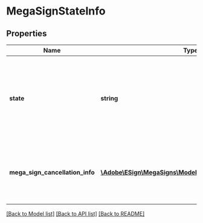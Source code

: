 # MegaSignStateInfo

## Properties
Name | Type | Description | Notes
------------ | ------------- | ------------- | -------------
**state** | **string** | The state to which the megaSign is to be updated. The only valid state for this variable is currently, CANCELLED | [optional] 
**mega_sign_cancellation_info** | [**\Adobe\ESign\MegaSigns\Model\AgreementCancellationInfo**](AgreementCancellationInfo.md) | Cancellation information for the agreement. Mandatory while cancelling a megaSign | [optional] 

[[Back to Model list]](../README.md#documentation-for-models) [[Back to API list]](../README.md#documentation-for-api-endpoints) [[Back to README]](../README.md)


